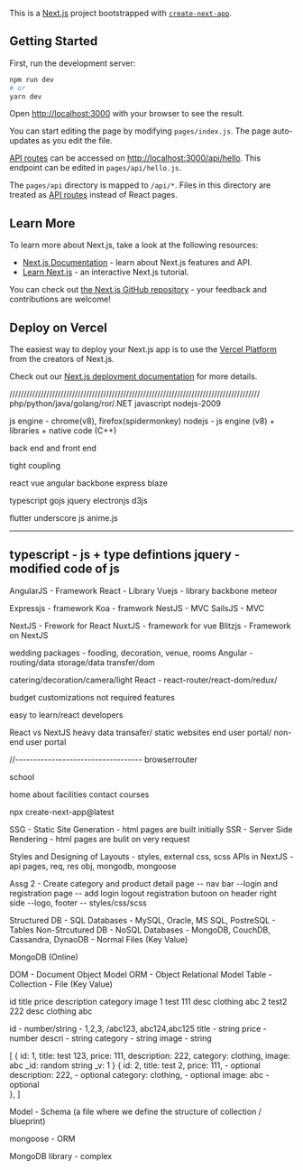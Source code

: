 This is a [Next.js](https://nextjs.org/) project bootstrapped with [`create-next-app`](https://github.com/vercel/next.js/tree/canary/packages/create-next-app).

## Getting Started

First, run the development server:

```bash
npm run dev
# or
yarn dev
```

Open [http://localhost:3000](http://localhost:3000) with your browser to see the result.

You can start editing the page by modifying `pages/index.js`. The page auto-updates as you edit the file.

[API routes](https://nextjs.org/docs/api-routes/introduction) can be accessed on [http://localhost:3000/api/hello](http://localhost:3000/api/hello). This endpoint can be edited in `pages/api/hello.js`.

The `pages/api` directory is mapped to `/api/*`. Files in this directory are treated as [API routes](https://nextjs.org/docs/api-routes/introduction) instead of React pages.

## Learn More

To learn more about Next.js, take a look at the following resources:

- [Next.js Documentation](https://nextjs.org/docs) - learn about Next.js features and API.
- [Learn Next.js](https://nextjs.org/learn) - an interactive Next.js tutorial.

You can check out [the Next.js GitHub repository](https://github.com/vercel/next.js/) - your feedback and contributions are welcome!

## Deploy on Vercel

The easiest way to deploy your Next.js app is to use the [Vercel Platform](https://vercel.com/new?utm_medium=default-template&filter=next.js&utm_source=create-next-app&utm_campaign=create-next-app-readme) from the creators of Next.js.

Check out our [Next.js deployment documentation](https://nextjs.org/docs/deployment) for more details.






////////////////////////////////////////////////////////////////////////////////////////
php/python/java/golang/ror/.NET
javascript
nodejs-2009

js engine - chrome(v8), firefox(spidermonkey)
nodejs - js engine (v8) + libraries + native code (C++)


back end and front end 

tight coupling


react
vue
angular
backbone
express
blaze



typescript
gojs
jquery
electronjs
d3js

flutter
underscore js
anime.js


----------------------------------
typescript - js + type defintions
jquery - modified code of js
----------------------------------

AngularJS - Framework
React - Library
Vuejs - library
backbone
meteor



Expressjs - framework
Koa - framwork
NestJS - MVC
SailsJS - MVC



NextJS - Frework for React
NuxtJS - framework for vue
Blitzjs - Framework on NextJS




wedding packages - fooding, decoration, venue, rooms
Angular - routing/data storage/data transfer/dom


catering/decoration/camera/light
React - react-router/react-dom/redux/


budget
customizations
not required features

easy to learn/react developers




React vs NextJS
heavy data transafer/ static websites
end user portal/ non-end user portal




//-----------------------------------
browserrouter



school

home
about
facilities
contact
courses




npx create-next-app@latest




SSG - Static Site Generation - html pages are built initially
SSR - Server Side Rendering - html pages are bulit on very request



Styles and Designing of Layouts - styles, external css, scss
APIs in NextJS - api pages, req, res obj, mongodb, mongoose



Assg 2 - Create category and product detail page
        -- nav bar
        --login and registration page
        -- add login logout registration butoon on header right side
        --logo, footer
        -- styles/css/scss



Structured DB - SQL Databases - MySQL, Oracle, MS SQL, PostreSQL - Tables
Non-Strcutured DB - NoSQL Databases - MongoDB, CouchDB, Cassandra, DynaoDB - Normal Files (Key Value)

MongoDB (Online)


DOM - Document Object Model
ORM - Object Relational Model
Table - Collection - File (Key Value)


id      title   price   description     category        image
1       test    111     desc            clothing        abc
2       test2   222     desc            clothing        abc


id - number/string - 1,2,3, /abc123, abc124,abc125
title - string
price - number
descri - string
category - string
image - string



[
        {
                id: 1,
                title: test 123,
                price: 111,
                description: 222,
                category: clothing,
                image: abc
                _id: random string
                _v: 1
        }
         {
                id: 2,
                title: test 2,
                price: 111, - optional
                description: 222, - optional
                category: clothing, - optional
                image: abc    -optional   
        },
]



Model - Schema (a file where we define the structure of collection / blueprint)

mongoose - ORM

MongoDB library - complex
